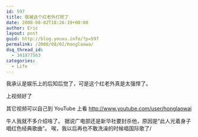 ```yaml
---
id: 597
title: 我被这个红老外打败了
date: 2008-08-02T18:26:19+00:00
author: Eric
layout: post
guid: http://blog.youxu.info/?p=597
permalink: /2008/08/02/honglaowa/
dsq_thread_id:
  - 341877563
categories:
  - Life
---
```

我承认是娱乐上的后知后觉了，可是这个红老外真是太强悍了。

上视频好了









其它视频可以自己到 YouTube 上看 <http://www.youtube.com/user/honglaowai>

牛人我就不多介绍啥了。 据说广电部还是新华社要封杀他，原因是“此人光着身子唱红色经典歌曲”。 唉，我以后再也不敢洗澡的时候唱国际歌了/